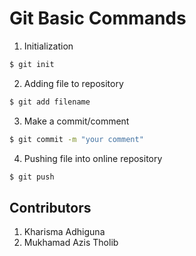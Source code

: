# Git Basic Commands

1. Initialization
```sh
$ git init
```

2. Adding file to repository
```sh
$ git add filename
```
3. Make a commit/comment
```sh
$ git commit -m "your comment"
```
4. Pushing file into online repository
```sh
$ git push
```

## Contributors
1. Kharisma Adhiguna
2. Mukhamad Azis Tholib